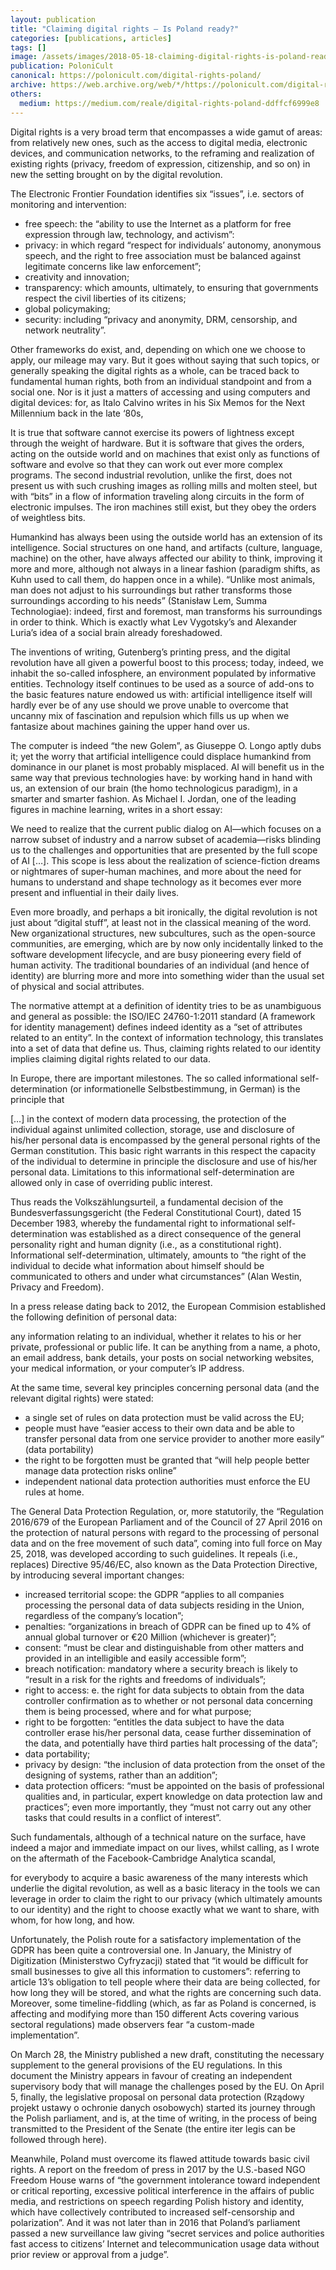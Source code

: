 ```yaml
---
layout: publication
title: "Claiming digital rights — Is Poland ready?"
categories: [publications, articles]
tags: []
image: /assets/images/2018-05-18-claiming-digital-rights-is-poland-ready.jpg
publication: PoloniCult
canonical: https://polonicult.com/digital-rights-poland/
archive: https://web.archive.org/web/*/https://polonicult.com/digital-rights-poland/
others:
  medium: https://medium.com/reale/digital-rights-poland-ddffcf6999e8
---
```


Digital rights is a very broad term that encompasses a wide gamut of areas: from relatively new ones, such as the access to digital media, electronic devices, and communication networks, to the reframing and realization of existing rights (privacy, freedom of expression, citizenship, and so on) in new the setting brought on by the digital revolution.

The Electronic Frontier Foundation identifies six “issues”, i.e. sectors of monitoring and intervention:

* free speech: the “ability to use the Internet as a platform for free expression through law, technology, and activism”:
* privacy: in which regard “respect for individuals’ autonomy, anonymous speech, and the right to free association must be balanced against legitimate concerns like law enforcement”;
* creativity and innovation;
* transparency: which amounts, ultimately, to ensuring that governments respect the civil liberties of its citizens;
* global policymaking;
* security: including “privacy and anonymity, DRM, censorship, and network neutrality”.

Other frameworks do exist, and, depending on which one we choose to apply, our mileage may vary. But it goes without saying that such topics, or generally speaking the digital rights as a whole, can be traced back to fundamental human rights, both from an individual standpoint and from a social one. Nor is it just a matters of accessing and using computers and digital devices: for, as Italo Calvino writes in his Six Memos for the Next Millennium back in the late ‘80s,

It is true that software cannot exercise its powers of lightness except through the weight of hardware. But it is software that gives the orders, acting on the outside world and on machines that exist only as functions of software and evolve so that they can work out ever more complex programs. The second industrial revolution, unlike the first, does not present us with such crushing images as rolling mills and molten steel, but with “bits” in a flow of information traveling along circuits in the form of electronic impulses. The iron machines still exist, but they obey the orders of weightless bits.

Humankind has always been using the outside world has an extension of its intelligence. Social structures on one hand, and artifacts (culture, language, machine) on the other, have always affected our ability to think, improving it more and more, although not always in a linear fashion (paradigm shifts, as Kuhn used to call them, do happen once in a while). “Unlike most animals, man does not adjust to his surroundings but rather transforms those surroundings according to his needs” (Stanisław Lem, Summa Technologiae): indeed, first and foremost, man transforms his surroundings in order to think. Which is exactly what Lev Vygotsky’s and Alexander Luria’s idea of a social brain already foreshadowed.

The inventions of writing, Gutenberg’s printing press, and the digital revolution have all given a powerful boost to this process; today, indeed, we inhabit the so-called infosphere, an environment populated by informative entities. Technology itself continues to be used as a source of add-ons to the basic features nature endowed us with: artificial intelligence itself will hardly ever be of any use should we prove unable to overcome that uncanny mix of fascination and repulsion which fills us up when we fantasize about machines gaining the upper hand over us.

The computer is indeed “the new Golem”, as Giuseppe O. Longo aptly dubs it; yet the worry that artificial intelligence could displace humankind from dominance in our planet is most probably misplaced. AI will benefit us in the same way that previous technologies have: by working hand in hand with us, an extension of our brain (the homo technologicus paradigm), in a smarter and smarter fashion. As Michael I. Jordan, one of the leading figures in machine learning, writes in a short essay:

We need to realize that the current public dialog on AI—which focuses on a narrow subset of industry and a narrow subset of academia—risks blinding us to the challenges and opportunities that are presented by the full scope of AI […]. This scope is less about the realization of science-fiction dreams or nightmares of super-human machines, and more about the need for humans to understand and shape technology as it becomes ever more present and influential in their daily lives.

Even more broadly, and perhaps a bit ironically, the digital revolution is not just about “digital stuff”, at least not in the classical meaning of the word. New organizational structures, new subcultures, such as the open-source communities, are emerging, which are by now only incidentally linked to the software development lifecycle, and are busy pioneering every field of human activity. The traditional boundaries of an individual (and hence of identity) are blurring more and more into something wider than the usual set of physical and social attributes.

The normative attempt at a definition of identity tries to be as unambiguous and general as possible: the ISO/IEC 24760-1:2011 standard (A framework for identity management) defines indeed identity as a “set of attributes related to an entity”. In the context of information technology, this translates into a set of data that define us. Thus, claiming rights related to our identity implies claiming digital rights related to our data.

In Europe, there are important milestones. The so called informational self-determination (or informationelle Selbstbestimmung, in German) is the principle that

[…] in the context of modern data processing, the protection of the individual against unlimited collection, storage, use and disclosure of his/her personal data is encompassed by the general personal rights of the German constitution. This basic right warrants in this respect the capacity of the individual to determine in principle the disclosure and use of his/her personal data. Limitations to this informational self-determination are allowed only in case of overriding public interest.

Thus reads the Volkszählungsurteil, a fundamental decision of the Bundesverfassungsgericht (the Federal Constitutional Court), dated 15 December 1983, whereby the fundamental right to informational self-determination was established as a direct consequence of the general personality right and human dignity (i.e., as a constitutional right). Informational self-determination, ultimately, amounts to “the right of the individual to decide what information about himself should be communicated to others and under what circumstances” (Alan Westin, Privacy and Freedom).

In a press release dating back to 2012, the European Commision established the following definition of personal data:

any information relating to an individual, whether it relates to his or her private, professional or public life. It can be anything from a name, a photo, an email address, bank details, your posts on social networking websites, your medical information, or your computer’s IP address.

At the same time, several key principles concerning personal data (and the relevant digital rights) were stated:

* a single set of rules on data protection must be valid across the EU;
* people must have “easier access to their own data and be able to transfer personal data from one service provider to another more easily” (data portability)
* the right to be forgotten must be granted that “will help people better manage data protection risks online”
* independent national data protection authorities must enforce the EU rules at home.

The General Data Protection Regulation, or, more statutorily, the “Regulation 2016/679 of the European Parliament and of the Council of 27 April 2016 on the protection of natural persons with regard to the processing of personal data and on the free movement of such data”, coming into full force on May 25, 2018, was developed according to such guidelines. It repeals (i.e., replaces) Directive 95/46/EC, also known as the Data Protection Directive, by introducing several important changes:

* increased territorial scope: the GDPR “applies to all companies processing the personal data of data subjects residing in the Union, regardless of the company’s location”;
* penalties: “organizations in breach of GDPR can be fined up to 4% of annual global turnover or €20 Million (whichever is greater)”;
* consent: “must be clear and distinguishable from other matters and provided in an intelligible and easily accessible form”;
* breach notification: mandatory where a security breach is likely to “result in a risk for the rights and freedoms of individuals”;
* right to access: e. the right for data subjects to obtain from the data controller confirmation as to whether or not personal data concerning them is being processed, where and for what purpose;
* right to be forgotten: “entitles the data subject to have the data controller erase his/her personal data, cease further dissemination of the data, and potentially have third parties halt processing of the data”;
* data portability;
* privacy by design: “the inclusion of data protection from the onset of the designing of systems, rather than an addition”;
* data protection officers: “must be appointed on the basis of professional qualities and, in particular, expert knowledge on data protection law and practices”; even more importantly, they “must not carry out any other tasks that could results in a conflict of interest”.

Such fundamentals, although of a technical nature on the surface, have indeed a major and immediate impact on our lives, whilst calling, as I wrote on the aftermath of the Facebook-Cambridge Analytica scandal,

for everybody to acquire a basic awareness of the many interests which underlie the digital revolution, as well as a basic literacy in the tools we can leverage in order to claim the right to our privacy (which ultimately amounts to our identity) and the right to choose exactly what we want to share, with whom, for how long, and how.

Unfortunately, the Polish route for a satisfactory implementation of the GDPR has been quite a controversial one. In January, the Ministry of Digitization (Ministerstwo Cyfryzacji) stated that “it would be difficult for small businesses to give all this information to customers”: referring to article 13’s obligation to tell people where their data are being collected, for how long they will be stored, and what the rights are concerning such data. Moreover, some timeline-fiddling (which, as far as Poland is concerned, is affecting and modifying more than 150 different Acts covering various sectoral regulations) made observers fear “a custom-made implementation”.

On March 28, the Ministry published a new draft, constituting the necessary supplement to the general provisions of the EU regulations. In this document the Ministry appears in favour of creating an independent supervisory body that will manage the challenges posed by the EU. On April 5, finally, the legislative proposal on personal data protection (Rządowy projekt ustawy o ochronie danych osobowych) started its journey through the Polish parliament, and is, at the time of writing, in the process of being transmitted to the President of the Senate (the entire iter legis can be followed through here).

Meanwhile, Poland must overcome its flawed attitude towards basic civil rights. A report on the freedom of press in 2017 by the U.S.-based NGO Freedom House warns of “the government intolerance toward independent or critical reporting, excessive political interference in the affairs of public media, and restrictions on speech regarding Polish history and identity, which have collectively contributed to increased self-censorship and polarization”. And it was not later than in 2016 that Poland’s parliament passed a new surveillance law giving “secret services and police authorities fast access to citizens’ Internet and telecommunication usage data without prior review or approval from a judge”.
